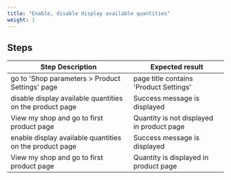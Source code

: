 ```yaml
---
title: "Enable, disable display available quantities"
weight: 1
---
```

## Steps
| Step Description | Expected result |
| ----- | ----- |
| go to 'Shop parameters > Product Settings' page | page title contains 'Product Settings' |
| disable display available quantities on the product page | Success message is displayed |
| View my shop and go to first product page | Quantity is not displayed in product page |
| enable display available quantities on the product page | Success message is displayed |
| View my shop and go to first product page | Quantity is displayed in product page |
